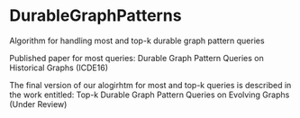 # DurableGraphPatterns

Algorithm for handling most and top-k durable graph pattern queries

Published paper for most queries: Durable Graph Pattern Queries on Historical Graphs (ICDE16)

The final version of our alogirhtm for most and top-k queries is described in the work entitled:
               Top-k Durable Graph Pattern Queries on Evolving Graphs (Under Review)
